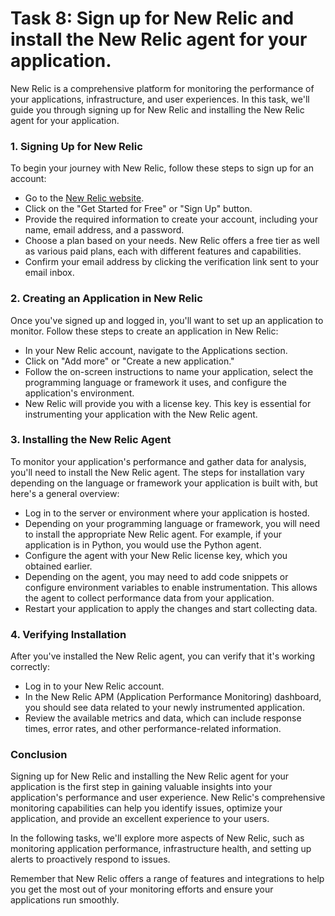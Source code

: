 # Task 8: Sign up for New Relic and install the New Relic agent for your application.

New Relic is a comprehensive platform for monitoring the performance of your applications, infrastructure, and user experiences. In this task, we'll guide you through signing up for New Relic and installing the New Relic agent for your application.

### 1. Signing Up for New Relic

To begin your journey with New Relic, follow these steps to sign up for an account:

- Go to the [New Relic website](https://newrelic.com/).
- Click on the "Get Started for Free" or "Sign Up" button.
- Provide the required information to create your account, including your name, email address, and a password.
- Choose a plan based on your needs. New Relic offers a free tier as well as various paid plans, each with different features and capabilities.
- Confirm your email address by clicking the verification link sent to your email inbox.

### 2. Creating an Application in New Relic

Once you've signed up and logged in, you'll want to set up an application to monitor. Follow these steps to create an application in New Relic:

- In your New Relic account, navigate to the Applications section.
- Click on "Add more" or "Create a new application."
- Follow the on-screen instructions to name your application, select the programming language or framework it uses, and configure the application's environment.
- New Relic will provide you with a license key. This key is essential for instrumenting your application with the New Relic agent.

### 3. Installing the New Relic Agent

To monitor your application's performance and gather data for analysis, you'll need to install the New Relic agent. The steps for installation vary depending on the language or framework your application is built with, but here's a general overview:

- Log in to the server or environment where your application is hosted.
- Depending on your programming language or framework, you will need to install the appropriate New Relic agent. For example, if your application is in Python, you would use the Python agent.
- Configure the agent with your New Relic license key, which you obtained earlier.
- Depending on the agent, you may need to add code snippets or configure environment variables to enable instrumentation. This allows the agent to collect performance data from your application.
- Restart your application to apply the changes and start collecting data.

### 4. Verifying Installation

After you've installed the New Relic agent, you can verify that it's working correctly:

- Log in to your New Relic account.
- In the New Relic APM (Application Performance Monitoring) dashboard, you should see data related to your newly instrumented application.
- Review the available metrics and data, which can include response times, error rates, and other performance-related information.

### **Conclusion**

Signing up for New Relic and installing the New Relic agent for your application is the first step in gaining valuable insights into your application's performance and user experience. New Relic's comprehensive monitoring capabilities can help you identify issues, optimize your application, and provide an excellent experience to your users.

In the following tasks, we'll explore more aspects of New Relic, such as monitoring application performance, infrastructure health, and setting up alerts to proactively respond to issues.

Remember that New Relic offers a range of features and integrations to help you get the most out of your monitoring efforts and ensure your applications run smoothly.